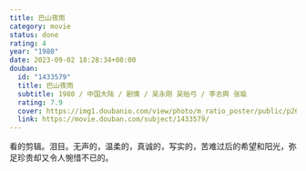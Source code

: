 ```yaml
---
title: 巴山夜雨
category: movie
status: done
rating: 4
year: "1980"
date: 2023-09-02 18:28:34+08:00
douban:
  id: "1433579"
  title: 巴山夜雨
  subtitle: 1980 / 中国大陆 / 剧情 / 吴永刚 吴贻弓 / 李志舆 张瑜
  rating: 7.9
  cover: https://img1.doubanio.com/view/photo/m_ratio_poster/public/p2629016188.jpg
  link: https://movie.douban.com/subject/1433579/
---
```


看的剪辑。泪目。无声的，温柔的，真诚的，写实的，苦难过后的希望和阳光，弥足珍贵却又令人惋惜不已的。
